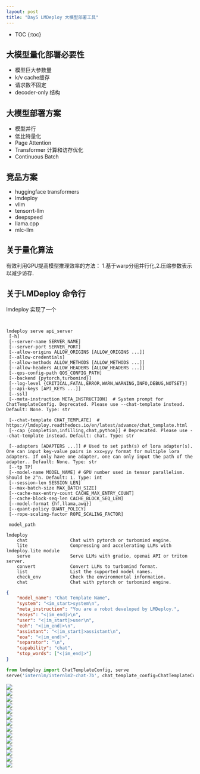 ```yaml
---
layout: post
title: "Day5 LMDeploy 大模型部署工具"
---
```



* TOC
{:toc}


 
## 大模型量化部署必要性
- 模型巨大参数量
- k/v cache缓存
- 请求数不固定
- decoder-only 结构

## 大模型部署方案
- 模型并行
- 低比特量化
- Page Attention
- Transformer 计算和访存优化
- Continuous Batch

## 竞品方案
- huggingface transformers
- lmdeploy
- vllm
- tensorrt-llm
- deepspeed
- llama.cpp
- mlc-llm


## 关于量化算法

有效利用GPU提高模型推理效率的方法：
1.基于warp分组并行化,2.压缩参数表示以减少访存.

## 关于LMDeploy 命令行

lmdeploy 实现了一个

```shell


lmdeploy serve api_server 
 [-h]
 [--server-name SERVER_NAME]
 [--server-port SERVER_PORT]
 [--allow-origins ALLOW_ORIGINS [ALLOW_ORIGINS ...]]
 [--allow-credentials]
 [--allow-methods ALLOW_METHODS [ALLOW_METHODS ...]]
 [--allow-headers ALLOW_HEADERS [ALLOW_HEADERS ...]]
 [--qos-config-path QOS_CONFIG_PATH]
 [--backend {pytorch,turbomind}]
 [--log-level {CRITICAL,FATAL,ERROR,WARN,WARNING,INFO,DEBUG,NOTSET}]
 [--api-keys [API_KEYS ...]]
 [--ssl]
 [--meta-instruction META_INSTRUCTION]  # System prompt for ChatTemplateConfig. Deprecated. Please use --chat-template instead. Default: None. Type: str

 [--chat-template CHAT_TEMPLATE]  # https://lmdeploy.readthedocs.io/en/latest/advance/chat_template.html
 [--cap {completion,infilling,chat,python}] # Deprecated. Please use --chat-template instead. Default: chat. Type: str

 [--adapters [ADAPTERS ...]] # Used to set path(s) of lora adapter(s). One can input key-value pairs in xxx=yyy format for multiple lora adapters. If only have one adapter, one can only input the path of the adapter.. Default: None. Type: str
 [--tp TP]
 [--model-name MODEL_NAME] # GPU number used in tensor parallelism. Should be 2^n. Default: 1. Type: int
 [--session-len SESSION_LEN]
 [--max-batch-size MAX_BATCH_SIZE]
 [--cache-max-entry-count CACHE_MAX_ENTRY_COUNT]
 [--cache-block-seq-len CACHE_BLOCK_SEQ_LEN]
 [--model-format {hf,llama,awq}]
 [--quant-policy QUANT_POLICY]
 [--rope-scaling-factor ROPE_SCALING_FACTOR]

 model_path

```


```
lmdeploy
    chat                Chat with pytorch or turbomind engine.
    lite                Compressing and accelerating LLMs with lmdeploy.lite module
    serve               Serve LLMs with gradio, openai API or triton server.
    convert             Convert LLMs to turbomind format.
    list                List the supported model names.
    check_env           Check the environmental information.
    chat                Chat with pytorch or turbomind engine.
```

```json
{
	"model_name": "Chat Template Name",
	"system": "<im_start>system\n",
	"meta_instruction": "You are a robot developed by LMDeploy.",
	"eosys": "<|im_end|>\n",
	"user": "<|im_start|>user\n",
	"eoh": "<|im_end|>\n",
	"assistant": "<|im_start|>assistant\n",
	"eoa": "<|im_end|>",
	"separator": "\n",
	"capability": "chat",
	"stop_words": ["<|im_end|>"]
}
```

```python
from lmdeploy import ChatTemplateConfig, serve
serve('internlm/internlm2-chat-7b', chat_template_config=ChatTemplateConfig.from_json('${JSON_FILE}'))
```



<image src="img/lm_01.png"/><br/>
<image src="img/lm_02.png"/><br/>
<image src="img/lm_03.png"/><br/>
<image src="img/lm_04.png"/><br/>
<image src="img/lm_05.png"/><br/>
<image src="img/lm_06.png"/><br/>
<image src="img/lm_07.png"/><br/>
<image src="img/lm_08.png"/><br/>
<image src="img/lm_09.png"/><br/>
<image src="img/lm_10.png"/><br/>
<image src="img/lm_12.png"/><br/>
<image src="img/lm_13.png"/><br/>
<image src="img/lm_14.png"/><br/>
<image src="img/lm_15.png"/><br/>
